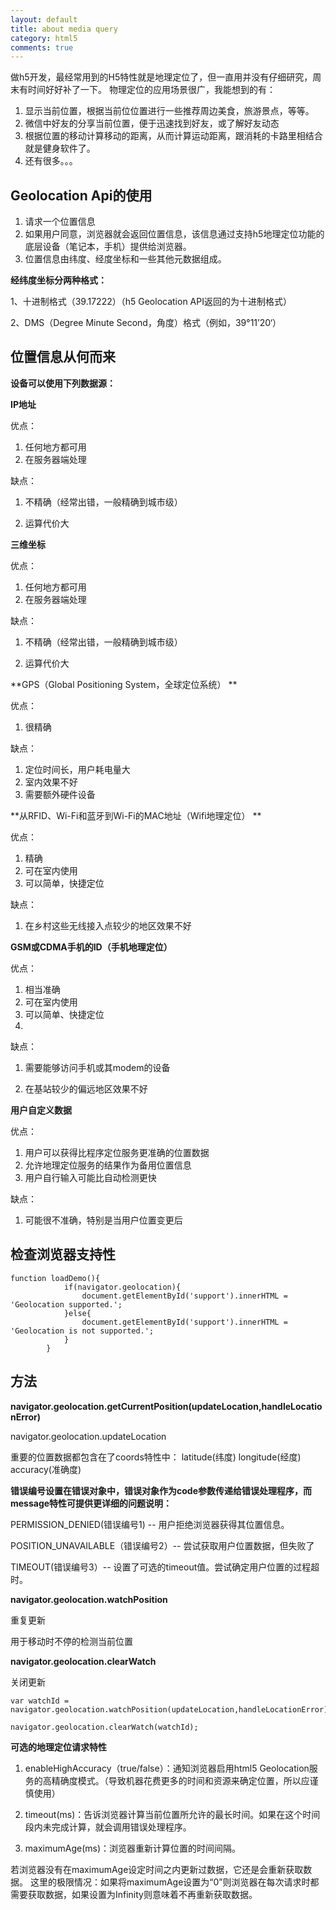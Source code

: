 ```yaml
---
layout: default
title: about media query
category: html5
comments: true
---
```


做h5开发，最经常用到的H5特性就是地理定位了，但一直用并没有仔细研究，周末有时间好好补了一下。
物理定位的应用场景很广，我能想到的有：

1. 显示当前位置，根据当前位位置进行一些推荐周边美食，旅游景点，等等。
2. 微信中好友的分享当前位置，便于迅速找到好友，或了解好友动态
3. 根据位置的移动计算移动的距离，从而计算运动距离，跟消耗的卡路里相结合就是健身软件了。
4. 还有很多。。。

## Geolocation Api的使用
1. 请求一个位置信息
2. 如果用户同意，浏览器就会返回位置信息，该信息通过支持h5地理定位功能的底层设备（笔记本，手机）提供给浏览器。
3. 位置信息由纬度、经度坐标和一些其他元数据组成。

**经纬度坐标分两种格式：**

1、十进制格式（39.17222）（h5 Geolocation API返回的为十进制格式）

2、DMS（Degree Minute Second，角度）格式（例如，39°11’20‘）

## 位置信息从何而来

**设备可以使用下列数据源：**

**IP地址**

优点：

1. 任何地方都可用
2. 在服务器端处理

缺点：

1. 不精确（经常出错，一般精确到城市级）

2. 运算代价大

**三维坐标**

优点：

1. 任何地方都可用
2. 在服务器端处理

缺点：

1. 不精确（经常出错，一般精确到城市级）

2. 运算代价大


**GPS（Global Positioning System，全球定位系统）
**

优点：

1. 很精确

缺点：

1. 定位时间长，用户耗电量大
2. 室内效果不好
3. 需要额外硬件设备




**从RFID、Wi-Fi和蓝牙到Wi-Fi的MAC地址（Wifi地理定位）
**

优点：

1. 精确
2. 可在室内使用
3. 可以简单，快捷定位

缺点：

1. 在乡村这些无线接入点较少的地区效果不好   
     
     
     
**GSM或CDMA手机的ID（手机地理定位）**

优点：

1. 相当准确
2. 可在室内使用
3. 可以简单、快捷定位
4. 

缺点：

1. 需要能够访问手机或其modem的设备

2. 在基站较少的偏远地区效果不好

**用户自定义数据**

优点：

1. 用户可以获得比程序定位服务更准确的位置数据
2. 允许地理定位服务的结果作为备用位置信息
3. 用户自行输入可能比自动检测更快

缺点：

1. 可能很不准确，特别是当用户位置变更后

## 检查浏览器支持性

```
function loadDemo(){
            if(navigator.geolocation){
                document.getElementById('support').innerHTML = 'Geolocation supported.';
            }else{
                document.getElementById('support').innerHTML = 'Geolocation is not supported.';
            }
        }
```
## 方法
**navigator.geolocation.getCurrentPosition(updateLocation,handleLocationError)**

navigator.geolocation.updateLocation

重要的位置数据都包含在了coords特性中：
latitude(纬度)
longitude(经度)
accuracy(准确度)

**错误编号设置在错误对象中，错误对象作为code参数传递给错误处理程序，而message特性可提供更详细的问题说明：**


PERMISSION_DENIED(错误编号1) -- 用户拒绝浏览器获得其位置信息。

POSITION_UNAVAILABLE（错误编号2）-- 尝试获取用户位置数据，但失败了

TIMEOUT(错误编号3）-- 设置了可选的timeout值。尝试确定用户位置的过程超时。

**navigator.geolocation.watchPosition**

重复更新

用于移动时不停的检测当前位置

**navigator.geolocation.clearWatch**

关闭更新

```
var watchId = navigator.geolocation.watchPosition(updateLocation,handleLocationError);

navigator.geolocation.clearWatch(watchId);
```
**可选的地理定位请求特性**

1. enableHighAccuracy（true/false）：通知浏览器启用html5 Geolocation服务的高精确度模式。（导致机器花费更多的时间和资源来确定位置，所以应谨慎使用）

2. timeout(ms)：告诉浏览器计算当前位置所允许的最长时间。如果在这个时间段内未完成计算，就会调用错误处理程序。

3. maximumAge(ms)：浏览器重新计算位置的时间间隔。

若浏览器没有在maximumAge设定时间之内更新过数据，它还是会重新获取数据。
这里的极限情况：如果将maximumAge设置为“0”则浏览器在每次请求时都需要获取数据，如果设置为Infinity则意味着不再重新获取数据。
